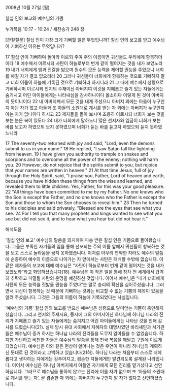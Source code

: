 2008년 10월 27일 (월)

칠십 인의 보고와 예수님의 기쁨



누가복음 10:17 - 10:24 / 새찬송가 248 장


[관찰질문]
칠십 인이 가장 크게 기뻐할 일은 무엇입니까? 
칠신 인의 보고를 받고 예수님이 기뻐하신 이유는 무엇입니까? 

17 칠십 인이 기뻐하며 돌아와 이르되 주여 주의 이름이면 귀신들도 우리에게 항복하더이다 
18 예수께서 이르시되 사탄이 하늘로부터 번개 같이 떨어지는 것을 내가 보았노라 
19 내가 너희에게 뱀과 전갈을 밟으며 원수의 모든 능력을 제어할 권능을 주었으니 너희를 해칠 자가 결코 없으리라 
20 그러나 귀신들이 너희에게 항복하는 것으로 기뻐하지 말고 너희 이름이 하늘에 기록된 것으로 기뻐하라 하시니라 
21 그 때에 예수께서 성령으로 기뻐하시며 이르시되 천지의 주재이신 아버지여 이것을 지혜롭고 슬기 있는 자들에게는 숨기시고 어린 아이들에게는 나타내심을 감사하나이다 옳소이다 이렇게 된 것이 아버지의 뜻이니이다 
22 내 아버지께서 모든 것을 내게 주셨으니 아버지 외에는 아들이 누구인지 아는 자가 없고 아들과 또 아들의 소원대로 계시를 받는 자 외에는 아버지가 누구인지 아는 자가 없나이다 하시고 
23 제자들을 돌아 보시며 조용히 이르시되 너희가 보는 것을 보는 눈은 복이 있도다 
24 내가 너희에게 말하노니 많은 선지자와 임금이 너희가 보는 바를 보고자 하였으되 보지 못하였으며 너희가 듣는 바를 듣고자 하였으되 듣지 못하였느니라 

17 The seventy-two returned with joy and said, "Lord, even the demons submit to us in your name." 
18 He replied, "I saw Satan fall like lightning from heaven. 
19 I have given you authority to trample on snakes and scorpions and to overcome all the power of the enemy; nothing will harm you. 
20 However, do not rejoice that the spirits submit to you, but rejoice that your names are written in heaven." 
21 At that time Jesus, full of joy through the Holy Spirit, said, "I praise you, Father, Lord of heaven and earth, because you have hidden these things from the wise and learned, and revealed them to little children. Yes, Father, for this was your good pleasure. 
22 "All things have been committed to me by my Father. No one knows who the Son is except the Father, and no one knows who the Father is except the Son and those to whom the Son chooses to reveal him." 
23 Then he turned to his disciples and said privately, "Blessed are the eyes that see what you see. 
24 For I tell you that many prophets and kings wanted to see what you see but did not see it, and to hear what you hear but did not hear it."

해석도움





'칠십 인의 보고'
 예수님의 말씀을 의지하여 파송 받은 칠십 인은 기쁨으로 돌아왔습니다. 그들은 부족한 자기들의 입을 통해 선포되는 주의 이름 앞에서 귀신들이 항복하는 것을 보고 스스로 놀라움을 금치 못하였습니다. 이처럼 아무리 연약한 자라도 예수의 말씀에 순종하여 예수의 이름으로 나아가는 자 앞에서는 사탄은 패배할 수밖에 없습니다. 이 같은 제자들의 보고에 대해 예수님은 “사탄이 하늘로부터 번개 같이 떨어지는 것을 내가 보았노라”라고 화답하셨습니다(18). 예수님은 이 작은 일을 통해 장차 전 세계에서 급격히 추락하고 파멸될 사탄의 운명을 예견하신 것입니다. 이어서 예수님은 “내가 너희에게 사탄의 모든 능력을 짓밟을 권능을 주었다”는 말로 승리의 확신을 심어주셨습니다. 그러면서 귀신이 항복하는 것 때문에 기뻐하는 것과는 비교할 수 없는 기쁨의 제목이 있음을 알려 주셨습니다. 그것은 그들의 이름이 하늘에 기록되었다는 사실입니다.     

'예수님의 기쁨'
 칠십 인의 보고를 받으신 예수님은 성령으로 말미암는 기쁨이 충만해지셨습니다. 그리고 천지의 주재시요, 동시에 그의 아버지이신 하나님께 하나님 나라의 진리가 지혜롭고 슬기 있는 자들에게는 숨겨지고 어린 아이들에게는 나타난 것을 인해 감사를 드렸습니다(21). 실제 당시 유대 사회에서 지혜자의 대명사였던 바리새인과 서기관들은 예수님이 증거 하시는 하나님 나라의 진리들을 도무지 알아들을 수 없었습니다. 하지만 가난하고 비천한 자들은 예수님의 말씀을 통해 천국 복음을 깨닫고 구원에 이르게 되었습니다. 예수님은 이와 같은 현상이 일어나는 것은 우연이 아니라 하나님의 계획하신 뜻대로 된 것이라고 고백하고 있습니다(21하). 하나님 나라는 처음부터 스스로 지혜롭다고 생각하는 자에게는 감추어지고, 겸손한 자들에게만 발견되도록 설계된 나라입니다. 이어서 예수님은 하나님 아버지께서 아들인 자기에게 모든 진리를 맡기셨다고 선언하십니다. 그러므로 예수님을 통하지 않고는 진리에 이를 자가 없으며 또 ‘아들의 소원대로 계시를 받는 자’, 곧 겸손한 자 외에는 아버지가 누구인지 알 자가 없다고 선언하셨습니다.